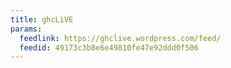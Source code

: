 ```yaml
---
title: ghcLiVE
params:
  feedlink: https://ghclive.wordpress.com/feed/
  feedid: 49173c3b8e6e49810fe47e92ddd0f506
---
```

